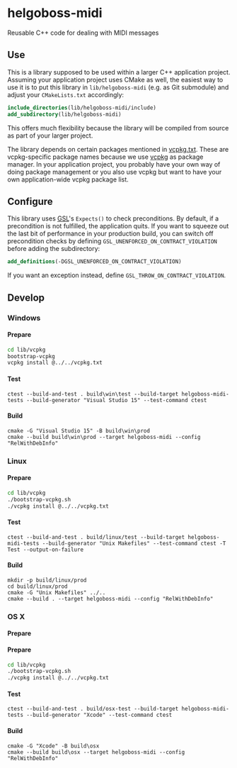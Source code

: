 # helgoboss-midi

Reusable C++ code for dealing with MIDI messages

## Use

This is a library supposed to be used within a larger C++ application project. Assuming your application project 
uses CMake as well, the easiest way to use it is to put this library in `lib/helgoboss-midi` (e.g. as Git submodule)
and adjust your `CMakeLists.txt` accordingly: 
```cmake
include_directories(lib/helgoboss-midi/include)
add_subdirectory(lib/helgoboss-midi)
```

This offers much flexibility because the library will be compiled from source as part of your larger project.

The library depends on certain packages mentioned in [vcpkg.txt](vcpkg.txt). These are 
vcpkg-specific package names because we use [vcpkg](https://github.com/microsoft/vcpkg) as package manager. In your 
application project, you probably have your own way of doing package management or you also use vcpkg but want 
to have your own application-wide vcpkg package list.


## Configure

This library uses [GSL](https://github.com/microsoft/GSL)'s `Expects()` to check preconditions. By default, if a
precondition is not fulfilled, the application quits. If you want to squeeze out the last bit of performance in your
production build, you can switch off precondition checks by defining `GSL_UNENFORCED_ON_CONTRACT_VIOLATION` before 
adding the subdirectory: 

```cmake
add_definitions(-DGSL_UNENFORCED_ON_CONTRACT_VIOLATION)
```

If you want an exception instead, define `GSL_THROW_ON_CONTRACT_VIOLATION`.

## Develop

### Windows

#### Prepare

```sh
cd lib/vcpkg
bootstrap-vcpkg
vcpkg install @../../vcpkg.txt
```

#### Test
```
ctest --build-and-test . build\win\test --build-target helgoboss-midi-tests --build-generator "Visual Studio 15" --test-command ctest
```

#### Build
```
cmake -G "Visual Studio 15" -B build\win\prod
cmake --build build\win\prod --target helgoboss-midi --config "RelWithDebInfo"
```

### Linux

#### Prepare

```sh
cd lib/vcpkg
./bootstrap-vcpkg.sh
./vcpkg install @../../vcpkg.txt
```

#### Test
```
ctest --build-and-test . build/linux/test --build-target helgoboss-midi-tests --build-generator "Unix Makefiles" --test-command ctest -T Test --output-on-failure
```

#### Build
```
mkdir -p build/linux/prod
cd build/linux/prod
cmake -G "Unix Makefiles" ../..
cmake --build . --target helgoboss-midi --config "RelWithDebInfo"
```

### OS X

#### Prepare

#### Prepare

```sh
cd lib/vcpkg
./bootstrap-vcpkg.sh
./vcpkg install @../../vcpkg.txt
```

#### Test
```
ctest --build-and-test . build/osx-test --build-target helgoboss-midi-tests --build-generator "Xcode" --test-command ctest
```

#### Build
```
cmake -G "Xcode" -B build\osx
cmake --build build\osx --target helgoboss-midi --config "RelWithDebInfo"
```